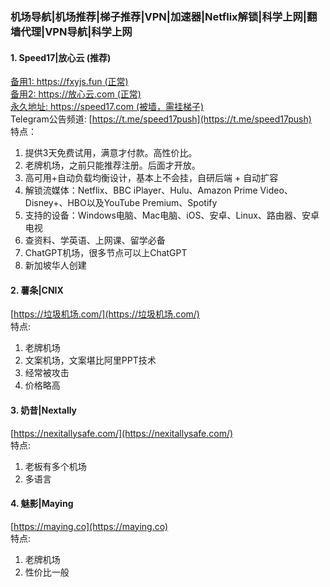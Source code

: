 ### 机场导航|机场推荐|梯子推荐|VPN|加速器|Netflix解锁|科学上网|翻墙代理|VPN导航|科学上网  
#### 1. Speed17|放心云 (推荐)
[备用1: https://fxyjs.fun (正常)](https://fxyjs.fun/#/register?code=SXFYb4gE)  
[备用2: https://放心云.com (正常)](https://放心云.com/#/register?code=SXFYb4gE)  
[永久地址: https://speed17.com (被墙，需挂梯子)](https://speed17.com/#/register?code=SXFYb4gE)  
Telegram公告频道: [https://t.me/speed17push](https://t.me/speed17push)  
特点：
1. 提供3天免费试用，满意才付款。高性价比。
2. 老牌机场，之前只能推荐注册。后面才开放。
3. 高可用+自动负载均衡设计，基本上不会挂，自研后端 + 自动扩容
4. 解锁流媒体：Netflix、BBC iPlayer、Hulu、Amazon Prime Video、Disney+、HBO以及YouTube Premium、Spotify
5. 支持的设备：Windows电脑、Mac电脑、iOS、安卓、Linux、路由器、安卓电视 
6. 查资料、学英语、上网课、留学必备 
7. ChatGPT机场，很多节点可以上ChatGPT  
8. 新加坡华人创建
#### 2. 薯条|CNIX
[https://垃圾机场.com/](https://垃圾机场.com/)  
特点:
1. 老牌机场
2. 文案机场，文案堪比阿里PPT技术
3. 经常被攻击
4. 价格略高
#### 3. 奶昔|Nextally
[https://nexitallysafe.com/](https://nexitallysafe.com/)  
特点:
1. 老板有多个机场
2. 多语言
#### 4. 魅影|Maying
[https://maying.co](https://maying.co)  
特点:
1. 老牌机场
2. 性价比一般
